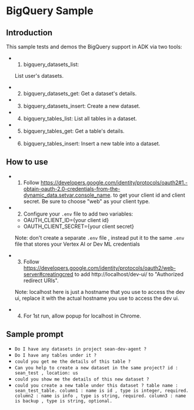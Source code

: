 # BigQuery Sample

## Introduction

This sample tests and demos the BigQuery support in ADK via two tools:

* 1. bigquery_datasets_list:

    List user's datasets.

* 2. bigquery_datasets_get:
    Get a dataset's details.

* 3. bigquery_datasets_insert:
    Create a new dataset.

* 4. bigquery_tables_list:
    List all tables in a dataset.

* 5. bigquery_tables_get:
    Get a table's details.

* 6. bigquery_tables_insert:
    Insert a new table into a dataset.

## How to use

* 1. Follow https://developers.google.com/identity/protocols/oauth2#1.-obtain-oauth-2.0-credentials-from-the-dynamic_data.setvar.console_name. to get your client id and client secret.
  Be sure to choose "web" as your client type.

* 2. Configure your `.env` file to add two variables:

  * OAUTH_CLIENT_ID={your client id}
  * OAUTH_CLIENT_SECRET={your client secret}

  Note: don't create a separate `.env` file , instead put it to the same `.env` file that stores your Vertex AI or Dev ML credentials

* 3. Follow https://developers.google.com/identity/protocols/oauth2/web-server#creatingcred to add http://localhost/dev-ui/ to "Authorized redirect URIs".

  Note: localhost here is just a hostname that you use to access the dev ui, replace it with the actual hostname you use to access the dev ui.

* 4. For 1st run, allow popup for localhost in Chrome.

## Sample prompt

* `Do I have any datasets in project sean-dev-agent ?`
* `Do I have any tables under it ?`
* `could you get me the details of this table ?`
* `Can you help to create a new dataset in the same project? id : sean_test , location: us`
* `could you show me the details of this new dataset ?`
* `could you create a new table under this dataset ? table name : sean_test_table. column1 : name is id , type is integer, required. column2 : name is info , type is string, required. column3 : name is backup , type is string, optional.`
